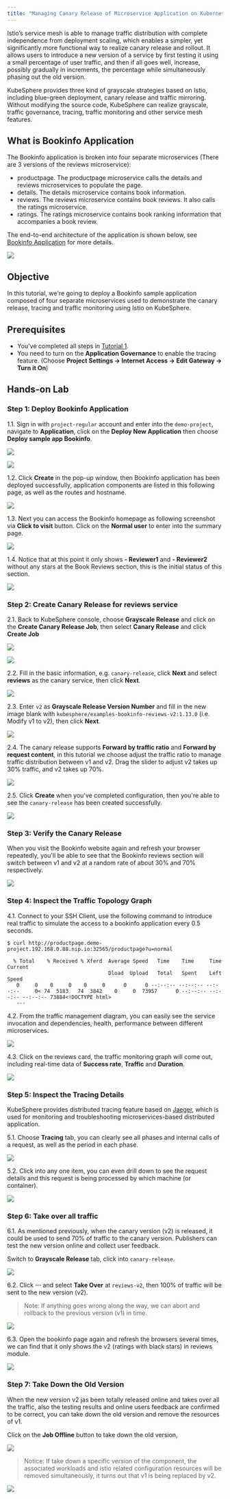 ```yaml
---
title: "Managing Canary Release of Microservice Application on Kubernetes with Istio"
---
```


Istio’s service mesh is able to manage traffic distribution with complete independence from deployment scaling, which enables a simpler, yet significantly more functional way to realize canary release and rollout. It allows users to introduce a new version of a service by first testing it using a small percentage of user traffic, and then if all goes well, increase, possibly gradually in increments, the percentage while simultaneously phasing out the old version.

KubeSphere provides three kind of grayscale strategies based on Istio, including blue-green deployment, canary release and traffic mirroring. Without modifying the source code, KubeSphere can realize grayscale, traffic governance, tracing, traffic monitoring and other service mesh features.

## What is Bookinfo Application

The Bookinfo application is broken into four separate microservices (There are 3 versions of the reviews microservice):

- productpage. The productpage microservice calls the details and reviews microservices to populate the page.
- details. The details microservice contains book information.
- reviews. The reviews microservice contains book reviews. It also calls the ratings microservice.
- ratings. The ratings microservice contains book ranking information that accompanies a book review.

The end-to-end architecture of the application is shown below, see [Bookinfo Application](https://istio.io/docs/examples/bookinfo/) for more details.

![](https://pek3b.qingstor.com/kubesphere-docs/png/20190718152533.png)

## Objective

In this tutorial, we're going to deploy a Bookinfo sample application composed of four separate microservices used to demonstrate the canary release, tracing and traffic monitoring using Istio on KubeSphere.

## Prerequisites

- You've completed all steps in [Tutorial 1](admin-quick-start.md).
- You need to turn on the **Application Governance** to enable the tracing feature. (Choose **Project Settings → Internet Access → Edit Gateway → Turn it On**)

## Hands-on Lab

### Step 1: Deploy Bookinfo Application

1.1. Sign in with `project-regular` account and enter into the `demo-project`, navigate to **Application**, click on the **Deploy New Application** then choose **Deploy sample app Bookinfo**.

![](https://pek3b.qingstor.com/kubesphere-docs/png/20190718154143.png)

![](https://pek3b.qingstor.com/kubesphere-docs/png/20190718154251.png)

1.2. Click **Create** in the pop-up window, then Bookinfo application has been deployed successfully, application components are listed in this following page, as well as the routes and hostname.

![](https://pek3b.qingstor.com/kubesphere-docs/png/20190718154424.png)

1.3. Next you can access the Bookinfo homepage as following screenshot via **Click to visit** button. Click on the **Normal user** to enter into the summary page.

![](https://pek3b.qingstor.com/kubesphere-docs/png/20190718161448.png)

1.4. Notice that at this point it only shows **- Reviewer1** and **- Reviewer2** without any stars at the Book Reviews section, this is the initial status of this section.

![](https://pek3b.qingstor.com/kubesphere-docs/png/20190718161819.png)

### Step 2: Create Canary Release for reviews service

2.1. Back to KubeSphere console, choose **Grayscale Release** and click on the **Create Canary Release Job**, then select **Canary Release** and click **Create Job**

![](https://pek3b.qingstor.com/kubesphere-docs/png/20190718162152.png)

![](https://pek3b.qingstor.com/kubesphere-docs/png/20190718162308.png)

2.2. Fill in the basic information, e.g. `canary-release`, click **Next** and select **reviews** as the canary service, then click **Next**.

![](https://pek3b.qingstor.com/kubesphere-docs/png/20190718162550.png)

2.3. Enter `v2` as **Grayscale Release Version Number** and fill in the new image blank with `kubesphere/examples-bookinfo-reviews-v2:1.13.0` (i.e. Modify v1 to v2), then click **Next**.

![](https://pek3b.qingstor.com/kubesphere-docs/png/20190718162840.png)

2.4. The canary release supports **Forward by traffic ratio** and **Forward by request content**, in this tutorial we choose adjust the traffic ratio to manage traffic distribution between v1 and v2. Drag the slider to adjust v2 takes up 30% traffic, and v2 takes up 70%.

![](https://pek3b.qingstor.com/kubesphere-docs/png/20190718163639.png)

2.5. Click **Create** when you've completed configuration, then you're able to see the `canary-release` has been created successfully.

![](https://pek3b.qingstor.com/kubesphere-docs/png/20190718164216.png)

### Step 3: Verify the Canary Release

When you visit the Bookinfo website again and refresh your browser repeatedly, you'll be able to see that the Bookinfo reviews section will switch between v1 and v2 at a random rate of about 30% and 70% respectively.

![](https://pek3b.qingstor.com/kubesphere-docs/png/bookinfo-canary.gif)

### Step 4: Inspect the Traffic Topology Graph

4.1. Connect to your SSH Client, use the following command to introduce real traffic to simulate the access to a bookinfo application every 0.5 seconds.

```
$ curl http://productpage.demo-project.192.168.0.88.nip.io:32565/productpage?u=normal

  % Total    % Received % Xferd  Average Speed   Time    Time     Time  Current
                                 Dload  Upload   Total   Spent    Left  Speed
   0     0    0     0    0     0      0      0 --:--:-- --:--:-- --:--:--     0< 74  5183   74  3842    0     0  73957      0 --:--:-- --:--:-- --:--:-- 73884<!DOCTYPE html>
   ···
```

4.2. From the traffic management diagram, you can easily see the service invocation and dependencies, health, performance between different microservices.

![](https://pek3b.qingstor.com/kubesphere-docs/png/20190718170256.png)

4.3. Click on the reviews card, the traffic monitoring graph will come out, including real-time data of **Success rate**, **Traffic** and **Duration**.

![](https://pek3b.qingstor.com/kubesphere-docs/png/20190718170727.png)

### Step 5: Inspect the Tracing Details

KubeSphere provides distributed tracing feature based on [Jaeger](https://www.jaegertracing.io/), which is used for monitoring and troubleshooting microservices-based distributed application. 

5.1. Choose **Tracing** tab, you can clearly see all phases and internal calls of a request, as well as the period in each phase.

![](https://pek3b.qingstor.com/kubesphere-docs/png/20190718171052.png)

5.2. Click into any one item, you can even drill down to see the request details and this request is being processed by which machine (or container).

![](https://pek3b.qingstor.com/kubesphere-docs/png/20190718173117.png)


### Step 6: Take over all traffic

6.1. As mentioned previously, when the canary version (v2) is released, it could be used to send 70% of traffic to the canary version. Publishers can test the new version online and collect user feedback. 

Switch to **Grayscale Release** tab, click into `canary-release`.

![](https://pek3b.qingstor.com/kubesphere-docs/png/20190718181326.png)

6.2. Click **···** and select **Take Over** at `reviews-v2`, then 100% of traffic will be sent to the new version (v2).

> Note:  If anything goes wrong along the way, we can abort and rollback to the previous version (v1) in time.

![](https://pek3b.qingstor.com/kubesphere-docs/png/20190718181413.png)

6.3. Open the bookinfo page again and refresh the browsers several times, we can find that it only shows the v2 (ratings with black stars) in reviews module.

![](https://pek3b.qingstor.com/kubesphere-docs/png/20190718235627.png)

### Step 7: Take Down the Old Version

When the new version v2 jas been totally released online and takes over all the traffic, also the testing results and online users feedback are confirmed to be correct, you can take down the old version and remove the resources of v1.

Click on the **Job Offline** button to take down the old version, 

![](https://pek3b.qingstor.com/kubesphere-docs/png/20190719001803.png)

> Notice: If take down a specific version of the component, the associated workloads and istio related configuration resources will be removed simultaneously, it turns out that v1 is being replaced by v2.

![](https://pek3b.qingstor.com/kubesphere-docs/png/20190719001945.png)

